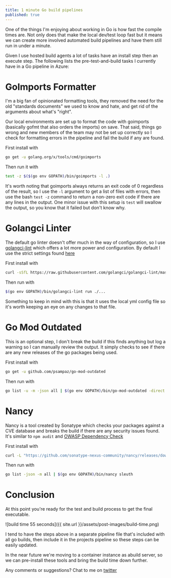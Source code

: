 ```yaml
---
title: 1 minute Go build pipelines
published: true
---
```


One of the things I'm enjoying about working in Go is how fast the compile times are. Not only does that make the local dev/test loop fast but it means we can create more involved automated build pipelines and have them still run in under a minute.

Given I use hosted build agents a lot of tasks have an install step then an execute step. The following lists the pre-test-and-build tasks I currently have in a Go pipeline in Azure:

# GoImports Formatter

I'm a big fan of opinionated formatting tools, they removed the need for the old "standards documents" we used to know and hate, and get rid of the arguments about what's "right".

Our local environments are set up to format the code with goimports (basically gofmt that also orders the imports) on save. That said, things go wrong and new members of the team may not be set up correctly so I check for formatting errors in the pipeline and fail the build if any are found.

First install with

```bash
go get -u golang.org/x/tools/cmd/goimports
```

Then run it with

```bash
test -z $($(go env GOPATH)/bin/goimports -l .)
```

It's worth noting that goimports always returns an exit code of 0 regardless of the result, so I use the `-l` argument to get a list of files with errors, then use the bash `test -z` command to return a non-zero exit code if there are any lines in the output. One minor issue with this setup is `test` will swallow the output, so you know that it failed but don't know why.

# Golangci Linter

The default go linter doesn't offer much in the way of configuration, so I use [golangci-lint](https://golangci-lint.run/) which offers a lot more power and configuration. By default I use the strict settings found [here](https://github.com/golangci/golangci-lint/blob/master/.golangci.yml)

First install with

```bash
curl -sSfL https://raw.githubusercontent.com/golangci/golangci-lint/master/install.sh | sh -s -- -b $(go env GOPATH)/bin v1.32.2
```

Then run with

```bash
$(go env GOPATH)/bin/golangci-lint run ./...
```

Something to keep in mind with this is that it uses the local yml config file so it's worth keeping an eye on any changes to that file.

# Go Mod Outdated

This is an optional step, I don't break the build if this finds anything but log a warning so I can manually review the output. It simply checks to see if there are any new releases of the go packages being used.

First install with

```bash
go get -u github.com/psampaz/go-mod-outdated
```

Then run with

```bash
go list -u -m -json all | $(go env GOPATH)/bin/go-mod-outdated -direct -ci || { echo "##[warning]Some dependencies are out of date"; exit 0; }
```

# Nancy

Nancy is a tool created by Sonatype which checks your packages against a CVE database and breaks the build if there are any security issues found. It's similar to `npm audit` and [OWASP Dependency Check](https://owasp.org/www-project-dependency-check/)

First install with

```bash
curl -L "https://github.com/sonatype-nexus-community/nancy/releases/download/v1.0.1/nancy-linux.amd64-v1.0.1" -o "$(go env GOPATH)/bin/nancy"; chmod +x $(go env GOPATH)/bin/nancy
```

Then run with

```bash
go list -json -m all | $(go env GOPATH)/bin/nancy sleuth
```

# Conclusion

At this point you're ready for the test and build process to get the final executable.

![build time 55 seconds]({{ site.url }}/assets/post-images/build-time.png)

I tend to have the steps above in a separate pipeline file that's included with all go builds, then include it in the projects pipeline so these steps can be easily updated.

In the near future we're moving to a container instance as abuild server, so we can pre-install these tools and bring the build time down further.

Any comments or suggestions? Chat to me on [twitter](https://twitter.com/RuddlesDev)
